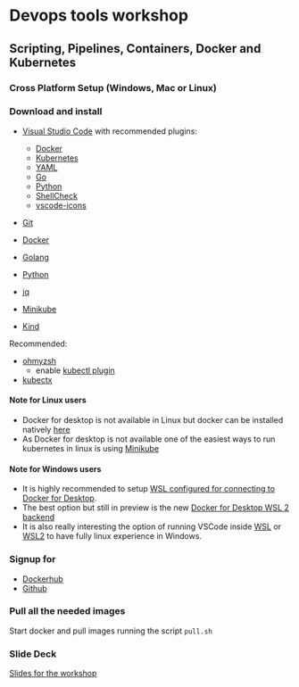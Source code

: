 # Devops tools workshop
## Scripting, Pipelines, Containers, Docker and Kubernetes

### **Cross Platform Setup (Windows, Mac or Linux)**

### Download and install

* [Visual Studio Code](https://code.visualstudio.com/download) with recommended plugins:
    - [Docker](https://marketplace.visualstudio.com/items?itemName=ms-kubernetes-tools.vscode-kubernetes-tools)
    - [Kubernetes](https://marketplace.visualstudio.com/items?itemName=ms-kubernetes-tools.vscode-kubernetes-tools)
    - [YAML](https://marketplace.visualstudio.com/items?itemName=redhat.vscode-yaml)
    - [Go](https://marketplace.visualstudio.com/items?itemName=ms-vscode.Go)
    - [Python](https://marketplace.visualstudio.com/items?itemName=ms-python.python)
    - [ShellCheck](https://marketplace.visualstudio.com/items?itemName=timonwong.shellcheck)
    - [vscode-icons](https://marketplace.visualstudio.com/items?itemName=ms-kubernetes-tools.vscode-kubernetes-tools)

* [Git](https://git-scm.com/downloads)
* [Docker](https://www.docker.com/products/docker-desktop)
* [Golang](https://golang.org/dl/)
* [Python](https://www.python.org/downloads/)
* [jq](https://stedolan.github.io/jq/download/)
* [Minikube](https://kubernetes.io/docs/tasks/tools/install-minikube/)
* [Kind](https://kind.sigs.k8s.io/docs/user/quick-start)

Recommended:
* [ohmyzsh](https://github.com/ohmyzsh/ohmyzsh)
    * enable [kubectl plugin](https://github.com/ohmyzsh/ohmyzsh/blob/master/plugins/kubectl/kubectl.plugin.zsh)
* [kubectx](https://github.com/ahmetb/kubectx)


#### Note for Linux users 
- Docker for desktop is not available in Linux but docker can be installed natively [here](https://docs.docker.com/install/linux/docker-ce/ubuntu/)
- As Docker for desktop is not available one of the easiest ways to run kubernetes in linux is using [Minikube](https://kubernetes.io/docs/tasks/tools/install-minikube/)

#### Note for Windows users 
- It is highly recommended to setup [WSL configured for connecting to Docker for Desktop](https://nickjanetakis.com/blog/setting-up-docker-for-windows-and-wsl-to-work-flawlessly).
- The best option but still in preview is the new [Docker for Desktop WSL 2 backend](https://docs.docker.com/docker-for-windows/wsl-tech-preview/)
- It is also really interesting the option of running VSCode inside [WSL](https://code.visualstudio.com/remote-tutorials/wsl/run-in-wsl) or [WSL2](https://code.visualstudio.com/blogs/2019/09/03/wsl2) to have fully linux experience in Windows.

### Signup for

* [Dockerhub](https://hub.docker.com)
* [Github](https://github.com)

### Pull all the needed images

Start docker and pull images running the script `pull.sh`


### Slide Deck
[Slides for the workshop](https://docs.google.com/presentation/d/19jxpdzmK2SjL3mBAEcCXHRXi1Y1wgw0bjDMdd1KzvOE/edit?usp=sharing)